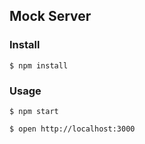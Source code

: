 ## Mock Server

### Install

`$ npm install`

### Usage

`$ npm start`

`$ open http://localhost:3000`

